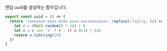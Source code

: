 랜덤 uuid를 생성하는 함수입니다.

```typescript title="services/utils/index.ts"
export const uuid = () => {
  return 'xxxxxxxx-xxxx-4xxx-yxxx-xxxxxxxxxxxx'.replace(/[xy]/g, (c) => {
    let r = (Math.random() * 16) | 0
    let v = c === 'x' ? r : (r & 0x3) | 0x8
    return v.toString(16)
  })
}
```
